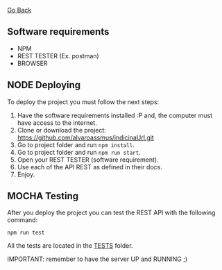 [Go Back](https://github.com/alvaroassmus/indicinaUrl#readme)

## Software requirements

- NPM
- REST TESTER (Ex. postman)
- BROWSER

## NODE Deploying

To deploy the project you must follow the next steps:

1. Have the software requirements installed :P and, the computer must have access to the internet.
2. Clone or download the project: https://github.com/alvaroassmus/indicinaUrl.git
3. Go to project folder and run `npm install`.
4. Go to project folder and run `npm run start`.
5. Open your REST TESTER (software requirement).
6. Use each of the API REST as defined in their docs.
7. Enjoy.

## MOCHA Testing

After you deploy the project you can test the REST API with the following command:

`npm run test`

All the tests are located in the <a href="https://github.com/alvaroassmus/indicinaUrl/blob/master/src/test" target="_blank">TESTS</a> folder.

IMPORTANT: remember to have the server UP and RUNNING ;)